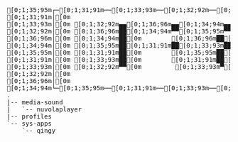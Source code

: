 <pre>[0;1;35;95m┌─[0;1;31;91m──[0;1;33;93m──[0;1;32;92m──[0;1;36;96m──[0;1;34;94m──[0;1;35;95m──[0;1;31;91m──[0;1;33;93m──[0;1;32;92m──[0;1;36;96m──[0;1;34;94m──[0;1;35;95m──[0;1;31;91m──[0;1;33;93m──[0;1;32;92m──[0;1;36;96m──[0;1;34;94m──[0;1;35;95m──[0;1;31;91m──[0;1;33;93m──[0;1;32;92m──[0;1;36;96m──[0;1;34;94m──[0;1;35;95m──[0;1;31;91m──[0;1;33;93m──[0;1;32;92m──[0;1;36;96m──[0;1;34;94m──[0;1;35;95m──[0;1;31;91m──[0;1;33;93m──[0;1;32;92m──[0;1;36;96m──[0;1;34;94m──[0;1;35;95m──[0;1;31;91m──[0;1;33;93m──[0;1;32;92m──[0;1;36;96m─┐[0m
[0;1;31;91m│[0m                                                                                [0;1;34;94m│[0m
[0;1;33;93m│[0m [0;1;32;92m▄▄[0;1;36;96m▄▄[0;1;34;94m▄▄[0;1;35;95m▄▄[0m                         [0;1;31;91m█[0;1;33;93m█[0m     [0;1;34;94m▄▄[0m                  [0;1;32;92m▄▄[0m                 [0;1;35;95m│[0m
[0;1;32;92m│[0m [0;1;36;96m██[0;1;34;94m▀▀[0;1;35;95m▀▀[0;1;31;91m▀▀[0m                         [0;1;33;93m▀[0;1;32;92m▀[0m     [0;1;35;95m██[0m                  [0;1;36;96m██[0m                 [0;1;31;91m│[0m
[0;1;36;96m│[0m [0;1;34;94m██[0m        [0;1;36;96m██[0m    [0;1;31;91m██[0m   [0;1;32;92m█[0;1;36;96m█▄[0;1;34;94m██[0;1;35;95m██[0m   [0;1;33;93m█[0;1;32;92m██[0;1;36;96m█[0m     [0;1;31;91m██[0m [0;1;33;93m▄[0;1;32;92m██[0;1;36;96m▀[0m    [0;1;35;95m▄[0;1;31;91m██[0;1;33;93m██[0;1;32;92m█▄[0m  [0;1;34;94m██[0m [0;1;35;95m▄[0;1;31;91m██[0;1;33;93m▀[0m    [0;1;36;96m▄[0;1;34;94m██[0;1;35;95m██[0;1;31;91m▄[0m  [0;1;33;93m│[0m
[0;1;34;94m│[0m [0;1;35;95m██[0;1;31;91m██[0;1;33;93m██[0;1;32;92m█[0m   [0;1;34;94m██[0m    [0;1;33;93m██[0m   [0;1;36;96m█[0;1;34;94m█▀[0m         [0;1;36;96m█[0;1;34;94m█[0m     [0;1;33;93m██[0;1;32;92m▄█[0;1;36;96m█[0m      [0;1;31;91m▀[0m [0;1;33;93m▄[0;1;32;92m▄▄[0;1;36;96m██[0m  [0;1;35;95m██[0;1;31;91m▄█[0;1;33;93m█[0m     [0;1;34;94m██[0;1;35;95m▄▄[0;1;31;91m▄▄[0;1;33;93m██[0m [0;1;32;92m│[0m
[0;1;35;95m│[0m [0;1;31;91m██[0m        [0;1;35;95m██[0m    [0;1;32;92m██[0m   [0;1;34;94m█[0;1;35;95m█[0m          [0;1;34;94m█[0;1;35;95m█[0m     [0;1;32;92m██[0;1;36;96m▀█[0;1;34;94m█▄[0m    [0;1;33;93m▄█[0;1;32;92m█▀[0;1;36;96m▀▀[0;1;34;94m██[0m  [0;1;31;91m██[0;1;33;93m▀█[0;1;32;92m█▄[0m    [0;1;35;95m██[0;1;31;91m▀▀[0;1;33;93m▀▀[0;1;32;92m▀▀[0m [0;1;36;96m│[0m
[0;1;31;91m│[0m [0;1;33;93m██[0m        [0;1;31;91m██[0;1;33;93m▄▄[0;1;32;92m▄█[0;1;36;96m██[0m   [0;1;35;95m█[0;1;31;91m█[0m       [0;1;34;94m▄▄[0;1;35;95m▄█[0;1;31;91m█▄[0;1;33;93m▄▄[0m  [0;1;36;96m██[0m  [0;1;35;95m▀█[0;1;31;91m▄[0m   [0;1;32;92m██[0;1;36;96m▄▄[0;1;34;94m▄█[0;1;35;95m██[0m  [0;1;33;93m██[0m  [0;1;36;96m▀█[0;1;34;94m▄[0m   [0;1;31;91m▀█[0;1;33;93m█▄[0;1;32;92m▄▄[0;1;36;96m▄█[0m [0;1;34;94m│[0m
[0;1;33;93m│[0m [0;1;32;92m▀▀[0m         [0;1;33;93m▀[0;1;32;92m▀▀[0;1;36;96m▀[0m [0;1;34;94m▀▀[0m   [0;1;31;91m▀[0;1;33;93m▀[0m       [0;1;35;95m▀▀[0;1;31;91m▀▀[0;1;33;93m▀▀[0;1;32;92m▀▀[0m  [0;1;34;94m▀▀[0m   [0;1;31;91m▀[0;1;33;93m▀▀[0m   [0;1;36;96m▀[0;1;34;94m▀▀[0;1;35;95m▀[0m [0;1;31;91m▀▀[0m  [0;1;32;92m▀▀[0m   [0;1;34;94m▀[0;1;35;95m▀▀[0m    [0;1;32;92m▀▀[0;1;36;96m▀▀[0;1;34;94m▀[0m  [0;1;35;95m│[0m
[0;1;32;92m│[0m                                                                                [0;1;31;91m│[0m
[0;1;36;96m│[0m                                                                                [0;1;33;93m│[0m
[0;1;34;94m└─[0;1;35;95m──[0;1;31;91m──[0;1;33;93m──[0;1;32;92m──[0;1;36;96m──[0;1;34;94m──[0;1;35;95m──[0;1;31;91m──[0;1;33;93m──[0;1;32;92m──[0;1;36;96m──[0;1;34;94m──[0;1;35;95m──[0;1;31;91m──[0;1;33;93m──[0;1;32;92m──[0;1;36;96m──[0;1;34;94m──[0;1;35;95m──[0;1;31;91m──[0;1;33;93m──[0;1;32;92m──[0;1;36;96m──[0;1;34;94m──[0;1;35;95m──[0;1;31;91m──[0;1;33;93m──[0;1;32;92m──[0;1;36;96m──[0;1;34;94m──[0;1;35;95m──[0;1;31;91m──[0;1;33;93m──[0;1;32;92m──[0;1;36;96m──[0;1;34;94m──[0;1;35;95m──[0;1;31;91m──[0;1;33;93m──[0;1;32;92m─┘[0m
.
|-- media-sound
|   `-- nuvolaplayer
|-- profiles
`-- sys-apps
    `-- qingy
